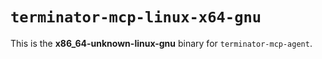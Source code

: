 # `terminator-mcp-linux-x64-gnu`

This is the **x86_64-unknown-linux-gnu** binary for `terminator-mcp-agent`.
